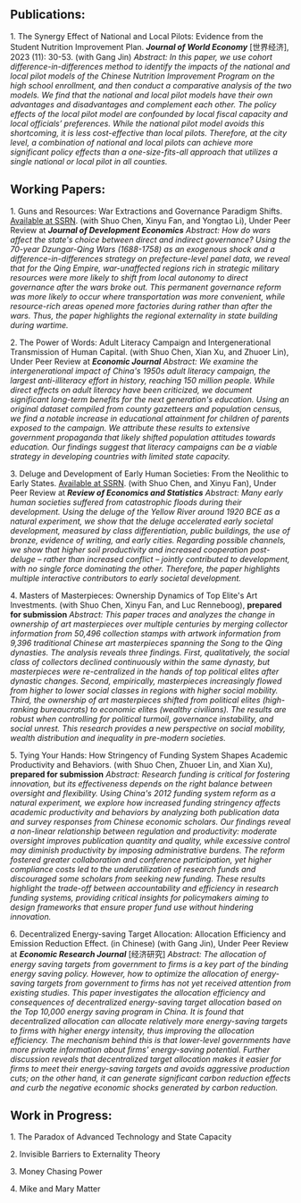<h2><b> Publications:</b></h2>
<p>
  1. The Synergy Effect of National and Local Pilots: Evidence from the Student Nutrition Improvement Plan. <b><i>Journal of World Economy</i></b> [世界经济], 2023 (11): 30-53. (with Gang Jin)
  <i>Abstract: In this paper, we use cohort difference-in-differences method to identify the impacts of the national and local pilot models of the Chinese Nutrition Improvement Program on the high school enrollment, and then conduct a comparative analysis of the two models. We find that the national and local pilot models have their own advantages and disadvantages and complement each other. The policy effects of the local pilot model are confounded by local fiscal capacity and local officials’ preferences. While the national pilot model avoids this shortcoming, it is less cost-effective than local pilots. Therefore, at the city level, a combination of national and local pilots can achieve more significant policy effects than a one-size-fits-all approach that utilizes a single national or local pilot in all counties.</i>
</p>


 
<h2><b> Working Papers:</b></h2>
<p>
  1. Guns and Resources: War Extractions and Governance Paradigm Shifts. <a href="https://ssrn.com/abstract=4556436">Available at SSRN</a>. (with Shuo Chen, Xinyu Fan, and Yongtao Li), Under Peer Review at <b><i>Journal of Development Economics</i></b>
  <i>Abstract: How do wars affect the state's choice between direct and indirect governance? Using the 70-year Dzungar-Qing Wars (1688-1758) as an exogenous shock and a difference-in-differences strategy on prefecture-level panel data, we reveal that for the Qing Empire, war-unaffected regions rich in strategic military resources were more likely to shift from local autonomy to direct governance after the wars broke out. This permanent governance reform was more likely to occur where transportation was more convenient, while resource-rich areas opened more factories during rather than after the wars. Thus, the paper highlights the regional externality in state building during wartime.</i>
</p>
<p>
  2. The Power of Words: Adult Literacy Campaign and Intergenerational Transmission of Human Capital. (with Shuo Chen, Xian Xu, and Zhuoer Lin), Under Peer Review at <b><i>Economic Journal</i></b>
  <i>Abstract: We examine the intergenerational impact of China's 1950s adult literacy campaign, the largest anti-illiteracy effort in history, reaching 150 million people. While direct effects on adult literacy have been criticized, we document significant long-term benefits for the next generation's education. Using an original dataset compiled from county gazetteers and population census, we find a notable increase in educational attainment for children of parents exposed to the campaign. We attribute these results to extensive government propaganda that likely shifted population attitudes towards education. Our findings suggest that literacy campaigns can be a viable strategy in developing countries with limited state capacity.</i>
</p>
<p>
  3. Deluge and Development of Early Human Societies: From the Neolithic to Early States. <a href="https://ssrn.com/abstract=4650064">Available at SSRN</a>. (with Shuo Chen, and Xinyu Fan), Under Peer Review at <b><i>Review of Economics and Statistics</i></b>
  <i>Abstract: Many early human societies suffered from catastrophic floods during their development. Using the deluge of the Yellow River around 1920 BCE as a natural experiment, we show that the deluge accelerated early societal development, measured by class differentiation, public buildings, the use of bronze, evidence of writing, and early cities. Regarding possible channels, we show that higher soil productivity and increased cooperation post-deluge – rather than increased conflict – jointly contributed to development, with no single force dominating the other. Therefore, the paper highlights multiple interactive contributors to early societal development.</i>
</p>
<p>
  4. Masters of Masterpieces: Ownership Dynamics of Top Elite's Art Investments. (with Shuo Chen, Xinyu Fan, and Luc Renneboog), <b>prepared for submission</b>
  <i>Abstract: This paper traces and analyzes the change in ownership of art masterpieces over multiple centuries by merging collector information from 50,496 collection stamps with artwork information from 9,396 traditional Chinese art masterpieces spanning the Song to the Qing dynasties. The analysis reveals three findings. First, qualitatively, the social class of collectors declined continuously within the same dynasty, but masterpieces were re-centralized in the hands of top political elites after dynastic changes. Second, empirically, masterpieces increasingly flowed from higher to lower social classes in regions with higher social mobility. Third, the ownership of art masterpieces shifted from political elites (high-ranking bureaucrats) to economic elites (wealthy civilians). The results are robust when controlling for political turmoil, governance instability, and social unrest. This research provides a new perspective on social mobility, wealth distribution and inequality in pre-modern societies.</i>
</p>
<p>
  5. Tying Your Hands: How Stringency of Funding System Shapes Academic Productivity and Behaviors. (with Shuo Chen, Zhuoer Lin, and Xian Xu), <b>prepared for submission</b>
  <i>Abstract: Research funding is critical for fostering innovation, but its effectiveness depends on the right balance between oversight and flexibility. Using China's 2012 funding system reform as a natural experiment, we explore how increased funding stringency affects academic productivity and behaviors by analyzing both publication data and survey responses from Chinese economic scholars. Our findings reveal a non-linear relationship between regulation and productivity: moderate oversight improves publication quantity and quality, while excessive control may diminish productivity by imposing administrative burdens. The reform fostered greater collaboration and conference participation, yet higher compliance costs led to the underutilization of research funds and discouraged some scholars from seeking new funding. These results highlight the trade-off between accountability and efficiency in research funding systems, providing critical insights for policymakers aiming to design frameworks that ensure proper fund use without hindering innovation.</i>
</p>
<p>
  6. Decentralized Energy-saving Target Allocation: Allocation Efficiency and Emission Reduction Effect. (in Chinese) (with Gang Jin), Under Peer Review at <b><i>Economic Research Journal</i></b> [经济研究]
  <i>Abstract: The allocation of energy saving targets from government to firms is a key part of the binding energy saving policy. However, how to optimize the allocation of energy-saving targets from government to firms has not yet received attention from existing studies. This paper investigates the allocation efficiency and consequences of decentralized energy-saving target allocation based on the Top 10,000 energy saving program in China. It is found that decentralized allocation can allocate relatively more energy-saving targets to firms with higher energy intensity, thus improving the allocation efficiency. The mechanism behind this is that lower-level governments have more private information about firms' energy-saving potential. Further discussion reveals that decentralized target allocation makes it easier for firms to meet their energy-saving targets and avoids aggressive production cuts; on the other hand, it can generate significant carbon reduction effects and curb the negative economic shocks generated by carbon reduction.</i>
</p>



<h2><b> Work in Progress:</b></h2>
<p>
  1. The Paradox of Advanced Technology and State Capacity
</p>
<p>
  2. Invisible Barriers to Externality Theory
</p>
<p>
  3. Money Chasing Power
</p>
<p>
  4. Mike and Mary Matter
</p>

